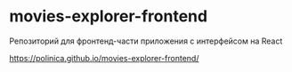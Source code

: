 # movies-explorer-frontend

Репозиторий для фронтенд-части приложения с интерфейсом на React

https://polinica.github.io/movies-explorer-frontend/
